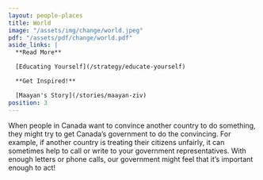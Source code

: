 ```yaml
---
layout: people-places
title: World
image: "/assets/img/change/world.jpeg"
pdf: "/assets/pdf/change/world.pdf"
aside_links: |
  **Read More**

  [Educating Yourself](/strategy/educate-yourself)

  **Get Inspired!**

  [Maayan's Story](/stories/maayan-ziv)
position: 3
---
```


When people in Canada want to convince another country to do something, they might try to get Canada’s government to do the convincing. For example, if another country is treating their citizens unfairly, it can sometimes help to call or write to your government representatives. With enough letters or phone calls, our government might feel that it’s important enough to act!
